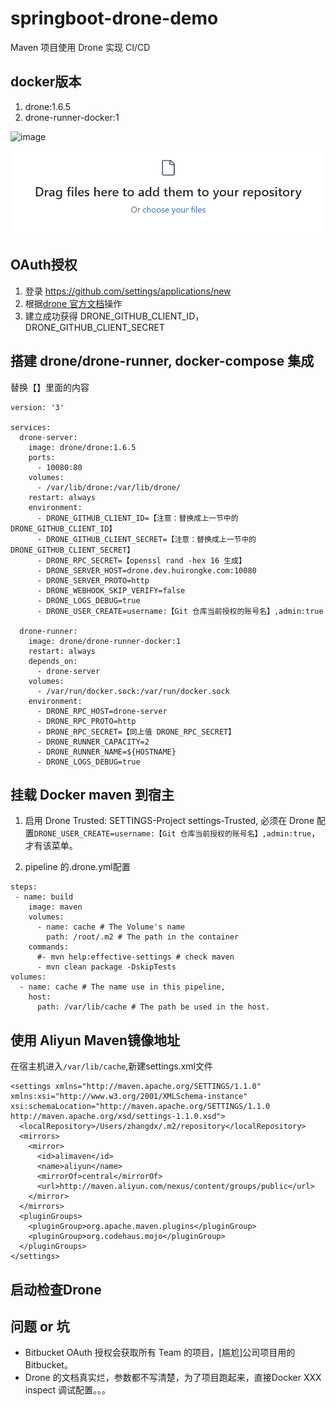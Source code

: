 # springboot-drone-demo
Maven 项目使用 Drone 实现 CI/CD

## docker版本
1. drone:1.6.5
2. drone-runner-docker:1

![image](https://user-images.githubusercontent.com/39125296/206907678-e2881636-dc4c-4107-8976-403802a1b683.png)

![image](images/image.png)

## OAuth授权
1. 登录 https://github.com/settings/applications/new
2. 根据[drone 官方文档](https://readme.drone.io/server/provider/github/)操作
3. 建立成功获得 DRONE_GITHUB_CLIENT_ID，DRONE_GITHUB_CLIENT_SECRET

## 搭建 drone/drone-runner, docker-compose 集成
替换【】里面的内容
```
version: '3'

services:
  drone-server:
    image: drone/drone:1.6.5
    ports:
      - 10080:80
    volumes:
      - /var/lib/drone:/var/lib/drone/
    restart: always
    environment:
      - DRONE_GITHUB_CLIENT_ID=【注意：替换成上一节中的DRONE_GITHUB_CLIENT_ID】
      - DRONE_GITHUB_CLIENT_SECRET=【注意：替换成上一节中的DRONE_GITHUB_CLIENT_SECRET】
      - DRONE_RPC_SECRET=【openssl rand -hex 16 生成】
      - DRONE_SERVER_HOST=drone.dev.huirongke.com:10080
      - DRONE_SERVER_PROTO=http
      - DRONE_WEBHOOK_SKIP_VERIFY=false
      - DRONE_LOGS_DEBUG=true
      - DRONE_USER_CREATE=username:【Git 仓库当前授权的账号名】,admin:true

  drone-runner:
    image: drone/drone-runner-docker:1
    restart: always
    depends_on:
      - drone-server
    volumes:
      - /var/run/docker.sock:/var/run/docker.sock
    environment:
      - DRONE_RPC_HOST=drone-server
      - DRONE_RPC_PROTO=http
      - DRONE_RPC_SECRET=【同上值 DRONE_RPC_SECRET】
      - DRONE_RUNNER_CAPACITY=2
      - DRONE_RUNNER_NAME=${HOSTNAME}
      - DRONE_LOGS_DEBUG=true
```

## 挂载 Docker maven  到宿主
1. 启用 Drone Trusted: SETTINGS-Project settings-Trusted, 必须在 Drone 配置`DRONE_USER_CREATE=username:【Git 仓库当前授权的账号名】,admin:true`，才有该菜单。

2. pipeline 的.drone.yml配置
```
steps:
 - name: build
    image: maven
    volumes:
      - name: cache # The Volume's name
        path: /root/.m2 # The path in the container
    commands:
      #- mvn help:effective-settings # check maven
      - mvn clean package -DskipTests
volumes:
  - name: cache # The name use in this pipeline,
    host:
      path: /var/lib/cache # The path be used in the host.
```


## 使用 Aliyun Maven镜像地址
在宿主机进入`/var/lib/cache`,新建settings.xml文件
```
<settings xmlns="http://maven.apache.org/SETTINGS/1.1.0" xmlns:xsi="http://www.w3.org/2001/XMLSchema-instance" xsi:schemaLocation="http://maven.apache.org/SETTINGS/1.1.0 http://maven.apache.org/xsd/settings-1.1.0.xsd">
  <localRepository>/Users/zhangdx/.m2/repository</localRepository>
  <mirrors>
    <mirror>
      <id>alimaven</id>
      <name>aliyun</name>
      <mirrorOf>central</mirrorOf>
      <url>http://maven.aliyun.com/nexus/content/groups/public</url>
    </mirror>
  </mirrors>
  <pluginGroups>
    <pluginGroup>org.apache.maven.plugins</pluginGroup>
    <pluginGroup>org.codehaus.mojo</pluginGroup>
  </pluginGroups>
</settings>
```

## 启动检查Drone

## 问题 or 坑
* Bitbucket OAuth 授权会获取所有 Team 的项目，[尴尬]公司项目用的Bitbucket。
* Drone 的文档真实烂，参数都不写清楚，为了项目跑起来，直接Docker XXX inspect 调试配置。。。 



